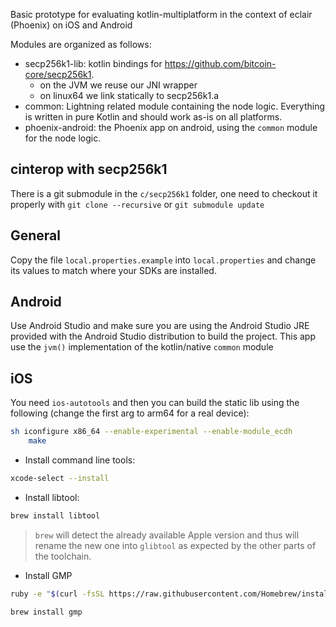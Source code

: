 Basic prototype for evaluating kotlin-multiplatform in the context of eclair (Phoenix) on iOS and Android

Modules are organized as follows:
- secp256k1-lib: kotlin bindings for https://github.com/bitcoin-core/secp256k1.
  - on the JVM we reuse our JNI wrapper
  - on linux64 we link statically to secp256k1.a
- common: Lightning related module containing the node logic. Everything is written in pure Kotlin and should work as-is on all platforms.
- phoenix-android: the Phoenix app on android, using the `common` module for the node logic.


## cinterop with secp256k1

There is a git submodule in the `c/secp256k1` folder, one need to checkout it properly with `git clone --recursive` or `git submodule update`

## General

Copy the file `local.properties.example` into `local.properties` and change its values to match where your SDKs are installed.

## Android

Use Android Studio and make sure you are using the Android Studio JRE provided with the Android Studio distribution to build the project.
This app use the `jvm()` implementation of the kotlin/native `common` module

## iOS

You need `ios-autotools` and then you can build the static lib using the following (change the first arg to arm64 for a real device):

```sh
sh iconfigure x86_64 --enable-experimental --enable-module_ecdh
    make
```

- Install command line tools:

```sh
xcode-select --install
```

- Install libtool:

```sh
brew install libtool
```

> `brew` will detect the already available Apple version and thus will rename the new one into `glibtool` as expected by the other parts of the toolchain.
	
- Install GMP

```sh
ruby -e "$(curl -fsSL https://raw.githubusercontent.com/Homebrew/install/master/install)" < /dev/null 2> /dev/null

brew install gmp
```